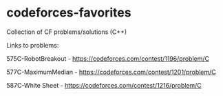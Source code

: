 # codeforces-favorites
Collection of CF problems/solutions (C++)

Links to problems:

575C-RobotBreakout - https://codeforces.com/contest/1196/problem/C

577C-MaximumMedian - https://codeforces.com/contest/1201/problem/C 

587C-White Sheet - https://codeforces.com/contest/1216/problem/C


